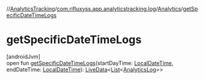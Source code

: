 //[AnalyticsTracking](../../../index.md)/[com.rifluxyss.app.analyticstracking.log](../index.md)/[Analytics](index.md)/[getSpecificDateTimeLogs](get-specific-date-time-logs.md)

# getSpecificDateTimeLogs

[androidJvm]\
open fun [getSpecificDateTimeLogs](get-specific-date-time-logs.md)(startDayTime: [LocalDateTime](https://developer.android.com/reference/kotlin/java/time/LocalDateTime.html), endDateTime: [LocalDateTime](https://developer.android.com/reference/kotlin/java/time/LocalDateTime.html)): [LiveData](https://developer.android.com/reference/kotlin/androidx/lifecycle/LiveData.html)&lt;[List](https://developer.android.com/reference/kotlin/java/util/List.html)&lt;[AnalyticsLog](../../com.rifluxyss.app.analyticstracking.enitity/-analytics-log/index.md)&gt;&gt;
